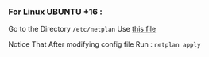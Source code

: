 ### For Linux UBUNTU +16 :

Go to the Directory 
``` /etc/netplan ```
Use [this file](../00-installer-config-DHCP-Network-Type-ubuntu+16.yaml)

Notice That After modifying config file Run :
```netplan apply```
